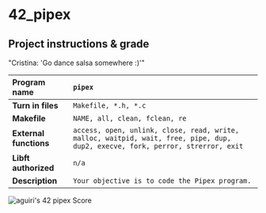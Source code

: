 # 42_pipex

## Project instructions & grade

"Cristina: 'Go dance salsa somewhere :)'"

| Program name | `pipex` |
|:--- |:--- |
| **Turn in files** | `Makefile, *.h, *.c` |
| **Makefile** | `NAME, all, clean, fclean, re` |
| **External functions** | `access, open, unlink, close, read, write, malloc, waitpid, wait, free, pipe, dup, dup2, execve, fork, perror, strerror, exit` |
| **Libft authorized** | `n/a` |
| **Description** | `Your objective is to code the Pipex program.` |

![aguiri's 42 pipex Score](https://badge42.vercel.app/api/v2/cl1m1z528009409l5bo2ovzih/project/2616039)
